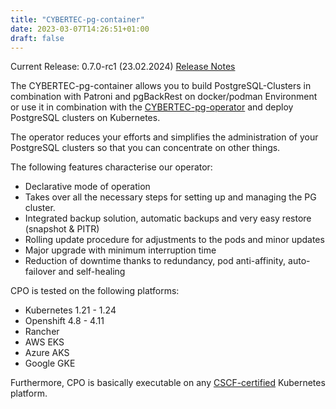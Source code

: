 ```yaml
---
title: "CYBERTEC-pg-container"
date: 2023-03-07T14:26:51+01:00
draft: false
---
```

Current Release: 0.7.0-rc1 (23.02.2024) [Release Notes](/documentation/release_notes)

The CYBERTEC-pg-container allows you to build PostgreSQL-Clusters in combination with Patroni and pgBackRest on docker/podman Environment or use it in combination with the [CYBERTEC-pg-operator](https://github.com/cybertec-postgresql/CYBERTEC-pg-operator) and deploy PostgreSQL clusters on Kubernetes. 

The operator reduces your efforts and simplifies the administration of your PostgreSQL clusters so that you can concentrate on other things. 

The following features characterise our operator: 
- Declarative mode of operation
- Takes over all the necessary steps for setting up and managing the PG cluster.
- Integrated backup solution, automatic backups and very easy restore (snapshot & PITR)
- Rolling update procedure for adjustments to the pods and minor updates
- Major upgrade with minimum interruption time
- Reduction of downtime thanks to redundancy, pod anti-affinity, auto-failover and self-healing

CPO is tested on the following platforms: 
- Kubernetes 1.21 - 1.24
- Openshift 4.8 - 4.11
- Rancher
- AWS EKS
- Azure AKS
- Google GKE 

Furthermore, CPO is basically executable on any [CSCF-certified](https://www.cncf.io/certification/software-conformance/) Kubernetes platform.

